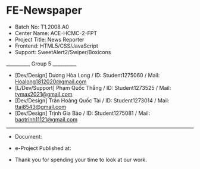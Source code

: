 # FE-Newspaper
- Batch No: T1.2008.A0
- Center Name: ACE-HCMC-2-FPT
- Project Title: News Reporter
- Frontend: HTML5/CSS/JavaScript
- Support: SweetAlert2/Swiper/Boxicons

__________ Group 5 __________

- [Dev/Design] Dương Hòa Long / ID: Student1275060 / Mail: Hoalong1812020@gmail.com
- [L/Dev/Support] Phạm Quốc Thắng / ID: Student1273525 / Mail: tymax2021@gmail.com
- [Dev/Design] Trần Hoàng Quốc Tài / ID: Student1273014 / Mail: ttai8543@gmail.com
- [Dev/Design] Trịnh Gia Bảo / ID: Student1275081 / Mail: baotrinh11121@gmail.com

_____________________________

- Document:
- e-Project Published at:

- Thank you for spending your time to look at our work.
